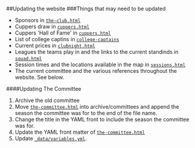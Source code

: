 ##Updating the website
###Things that may need to be updated
- Sponsors in [`the-club.html`](the-club.html)
- Cuppers draw in [`cuppers.html`](cuppers.html)
- Cuppers 'Hall of Fame' in [`cuppers.html`](cuppers.html)
- List of college captins in [`college-captains`](college-captatins.html)
- Current prices in [`clubnight.html`](clubnight.html)
- Leagues the teams play in and the links to the current standinds in [`squad.html`](squad.html)
- Session times and the locations available in the map in [`sessions.html`](sessions.html)
- The current committee and the various references throughout the website. See below.

####Updating The Committee
1. Archive the old committee
  1. Move [`the-committee.html`](the-committee.html) into archive/committees and append the season the committee was for to the end of the file name.
  2. Change the title in the YAML front to include the season the committee was for.
2. Update the YAML front matter of [`the-committee.html`](the-committee.html)
3. Update [`_data/variables.yml`](_data/variables.yml).
